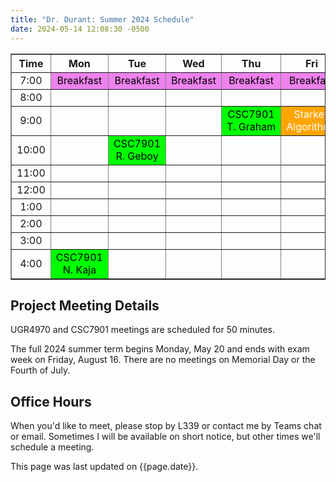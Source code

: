 ```yaml
---
title: "Dr. Durant: Summer 2024 Schedule"
date: 2024-05-14 12:08:30 -0500
---
```


<style type="text/css">
td         { text-align: center;                        }
td.am      { background-color: red;     color: white;   }
td.starkey { background-color: orange;  color: white;   }
td.csc7901 { background-color: lime;    color: black;   }
td.lunch   { background-color: violet;  color: black;   }
</style>

<div align="center">
<table border>
<tr><th>Time</th>   <th>Mon</th>                                    <th>Tue</th>                                    <th>Wed</th>                        <th>Thu</th>                                    <th>Fri</th>                                </tr>
<tr><td>7:00</td>   <td class="lunch">Breakfast</td>                <td class="lunch">Breakfast</td>                <td class="lunch">Breakfast</td>    <td class="lunch">Breakfast</td>                <td class="lunch">Breakfast</td>            </tr>
<tr><td>8:00</td>   <td>&nbsp;</td>                                 <td>&nbsp;</td>                                 <td>&nbsp;</td>                     <td>&nbsp;</td>                                 <td>&nbsp;</td>                             </tr>
<tr><td>9:00</td>   <td>&nbsp;</td>                                 <td>&nbsp;</td>                                 <td>&nbsp;</td>                     <td class="csc7901">CSC7901 T.&nbsp;Graham</td> <td class="starkey">Starkey Algorithms</td> </tr>
<tr><td>10:00</td>  <td>&nbsp;</td>                                 <td class="csc7901">CSC7901 R.&nbsp;Geboy</td>  <td>&nbsp;</td>                     <td>&nbsp;</td>                                 <td>&nbsp;</td>                             </tr>
<tr><td>11:00</td>  <td>&nbsp;</td>                                 <td>&nbsp;</td>                                 <td>&nbsp;</td>                     <td>&nbsp;</td>                                 <td>&nbsp;</td>                             </tr>
<tr><td>12:00</td>  <td>&nbsp;</td>                                 <td>&nbsp;</td>                                 <td>&nbsp;</td>                     <td>&nbsp;</td>                                 <td>&nbsp;</td>                             </tr>
<tr><td>1:00</td>   <td>&nbsp;</td>                                 <td>&nbsp;</td>                                 <td>&nbsp;</td>                     <td>&nbsp;</td>                                 <td>&nbsp;</td>                             </tr>
<tr><td>2:00</td>   <td>&nbsp;</td>                                 <td>&nbsp;</td>                                 <td>&nbsp;</td>                     <td>&nbsp;</td>                                 <td>&nbsp;</td>                             </tr>
<tr><td>3:00</td>   <td>&nbsp;</td>                                 <td>&nbsp;</td>                                 <td>&nbsp;</td>                     <td>&nbsp;</td>                                 <td>&nbsp;</td>                             </tr>
<tr><td>4:00</td>   <td class="csc7901">CSC7901 N.&nbsp;Kaja</td>   <td>&nbsp;</td>                                 <td>&nbsp;</td>                     <td>&nbsp;</td>                                 <td>&nbsp;</td>                             </tr>
</table>
</div>

## Project Meeting Details
UGR4970 and CSC7901 meetings are scheduled for 50 minutes.

The full 2024 summer term begins Monday, May 20 and ends with exam week on Friday, August 16. There are no meetings on Memorial Day or the Fourth of July.

## Office Hours
When you'd like to meet, please stop by L339 or contact me by Teams chat or email. Sometimes I will be available on short notice, but other times we'll schedule a meeting.

This page was last updated on {{page.date}}.

